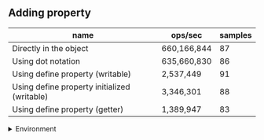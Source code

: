 ## Adding property

|name|ops/sec|samples|
|-|-|-|
|Directly in the object|660,166,844|87|
|Using dot notation|635,660,830|86|
|Using define property (writable)|2,537,449|91|
|Using define property initialized (writable)|3,346,301|88|
|Using define property (getter)|1,389,947|83|


<details>
<summary>Environment</summary>

* __Machine:__ linux x64 | 2 vCPUs | 6.8GB Mem
* __Run:__ Sat Oct 14 2023 01:29:21 GMT+0000 (Coordinated Universal Time)
</details>

<!--
{"environment":{"platform":"linux","arch":"x64","cpus":2,"totalMemory":6.759757995605469},"benchmarks":[{"name":"Directly in the object","hz":660166843.8399377,"cycles":8,"stats":{"deviation":7.336904156047068e-11,"mean":1.5147685911994353e-9,"moe":1.5417334348699085e-11,"rme":1.0178012957405735,"sem":7.865986912601574e-12,"variance":5.383016259502074e-21}},{"name":"Using dot notation","hz":635660830.2048651,"cycles":6,"stats":{"deviation":9.766837172523297e-11,"mean":1.5731659911744337e-9,"moe":2.0642428699696482e-11,"rme":1.3121583364693798,"sem":1.0531851377396164e-11,"variance":9.539110835458288e-21}},{"name":"Using define property (writable)","hz":2537448.8167411312,"cycles":5,"stats":{"deviation":2.9376520371421074e-8,"mean":3.940966191721294e-7,"moe":6.035812328758596e-9,"rme":1.531556485168003,"sem":3.0794960861013246e-9,"variance":8.629799491325174e-16}},{"name":"Using define property initialized (writable)","hz":3346300.9773303135,"cycles":6,"stats":{"deviation":1.236880943678366e-8,"mean":2.988374347599188e-7,"moe":2.5842982517405445e-9,"rme":0.8647839765512404,"sem":1.3185195161941553e-9,"variance":1.5298744688346853e-16}},{"name":"Using define property (getter)","hz":1389947.2769589713,"cycles":4,"stats":{"deviation":6.097119456482759e-8,"mean":7.194517494130234e-7,"moe":1.3117217782107631e-8,"rme":1.82322411375183,"sem":6.69245805209573e-9,"variance":3.7174865666620615e-15}}]}-->
